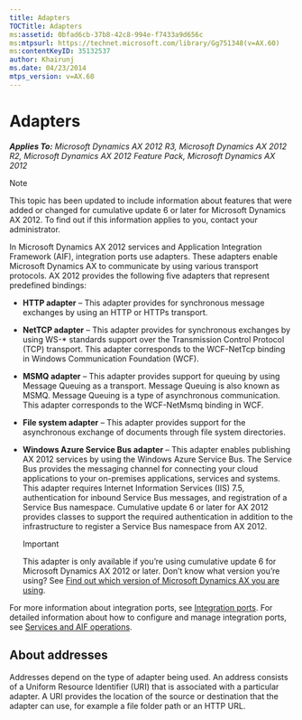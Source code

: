 ```yaml
---
title: Adapters
TOCTitle: Adapters
ms:assetid: 0bfad6cb-37b8-42c8-994e-f7433a9d656c
ms:mtpsurl: https://technet.microsoft.com/library/Gg751348(v=AX.60)
ms:contentKeyID: 35132537
author: Khairunj
ms.date: 04/23/2014
mtps_version: v=AX.60
---
```


# Adapters 


_**Applies To:** Microsoft Dynamics AX 2012 R3, Microsoft Dynamics AX 2012 R2, Microsoft Dynamics AX 2012 Feature Pack, Microsoft Dynamics AX 2012_


> [!NOTE]
> <P>This topic has been updated to include information about features that were added or changed for cumulative update 6 or later for Microsoft Dynamics AX 2012. To find out if this information applies to you, contact your administrator.</P>



In Microsoft Dynamics AX 2012 services and Application Integration Framework (AIF), integration ports use adapters. These adapters enable Microsoft Dynamics AX to communicate by using various transport protocols. AX 2012 provides the following five adapters that represent predefined bindings:

  - **HTTP adapter** – This adapter provides for synchronous message exchanges by using an HTTP or HTTPs transport.

  - **NetTCP adapter** – This adapter provides for synchronous exchanges by using WS-\* standards support over the Transmission Control Protocol (TCP) transport. This adapter corresponds to the WCF-NetTcp binding in Windows Communication Foundation (WCF).

  - **MSMQ adapter** – This adapter provides support for queuing by using Message Queuing as a transport. Message Queuing is also known as MSMQ. Message Queuing is a type of asynchronous communication. This adapter corresponds to the WCF-NetMsmq binding in WCF.

  - **File system adapter** – This adapter provides support for the asynchronous exchange of documents through file system directories.

  - **Windows Azure Service Bus adapter** – This adapter enables publishing AX 2012 services by using the Windows Azure Service Bus. The Service Bus provides the messaging channel for connecting your cloud applications to your on-premises applications, services and systems. This adapter requires Internet Information Services (IIS) 7.5, authentication for inbound Service Bus messages, and registration of a Service Bus namespace. Cumulative update 6 or later for AX 2012 provides classes to support the required authentication in addition to the infrastructure to register a Service Bus namespace from AX 2012.
    

    > [!IMPORTANT]
    > <P>This adapter is only available if you’re using cumulative update 6 for Microsoft Dynamics AX 2012 or later. Don’t know what version you’re using? See <A href="find-out-which-version-of-microsoft-dynamics-ax-you-are-using.md">Find out which version of Microsoft Dynamics AX you are using</A>.</P>



For more information about integration ports, see [Integration ports](integration-ports.md). For detailed information about how to configure and manage integration ports, see [Services and AIF operations](services-and-aif-operations.md).

## About addresses

Addresses depend on the type of adapter being used. An address consists of a Uniform Resource Identifier (URI) that is associated with a particular adapter. A URI provides the location of the source or destination that the adapter can use, for example a file folder path or an HTTP URL.

  


